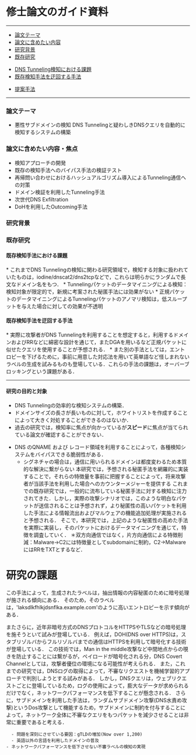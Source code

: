 # 修士論文のガイド資料

---
<!--TOC-->
* [論文テーマ](#theme)
* [論文に含めたい内容](#content)
* [研究背景](#background)
* [既存研究](#related-works)
 - [DNS Tunneling検知における課題](#problem)
 - [既存検知手法を迂回する手法](#bypassing-method)
* [提案手法](#proposal)


---
<h3 id='theme'>論文テーマ</h3>

* 悪性サブドメインの検知
DNS Tunnelingと疑わしきDNSクエリを自動的に検知するシステムの構築

<h3 id='content'>論文に含めたい内容・焦点</h3>

* 検知アプローチの開発
* 既存の検知手法へのバイパス手法の検証テスト
* 再帰問い合わせにおけるハッシュアルゴリズム導入によるTunneling通信への対策
* ドメイン検証を利用したTunneling手法
* 次世代DNS Exfiltration
* DoHを利用したOutcoming手法


<h3 id='background'>研究背景</h3>



<h3 id='related-works'>既存研究</h3>

<h4 id='problem'>既存検知手法における課題</h4>
* これまでDNS Tunnelingの検知に関わる研究領域で，検知する対象に扱われていたものは，iodine/dnscat2/dns2tcpなどで，これらは明らかにランダムで長文なドメイン名をもつ．
* Tunnelingパケットのデータマイニングによる検知：検知対象が限定的で，新規に考案された秘匿手法には効果がない
* 正規パケットのデータマイニングによるTunnelingパケットのアノマリ検知は，低スループットを与えた場合に対しての効果が不透明

<h4 id='bypassing-method'>既存検知手法を迂回する手法</h4>
* 実際に攻撃者がDNS Tunnelingを利用することを想定すると，利用するドメインおよびRRなどに綿密な設計を通じて，またDGAを用いるなど正規パケットに似せたクエリを使用することが予想される．
* また別の手法としては，エントロピーを下げるために，事前に用意した対応法を用いて英単語など怪しまれないラベルの生成を試みるものも登場している．これらの手法の課題は，オーバーブロッキングという課題がある．

---
#### 研究の目的と対象
- DNS Tunnelingの効率的な検知システムの構築．
- ドメインサイズの長さが長いものに対して，ホワイトリストを作成することによって大きく対処することができるのはないか．
- 過去の研究では，検知率に焦点が向かっているが**スピード**に焦点が当てられている論文が確認することができない．
* DNS のQNAME および レコード領域を利用することによって，各種検知システムをバイパスできる脆弱性がある．
  - シグネチャの場合は，通信に用いられるドメインは都度変わるため本質的な解決に繋がらない
本研究では，予想される秘匿手法を網羅的に実装することで，それらの特徴量を事前に把握することによって，将来攻撃者が当該手法を利用した場合へのカウンターメジャーを提供する
 これまでの既存研究では，一般的に流布している秘匿手法に対する検知に注力されてきた．しかし，実際の攻撃シナリオでは，このような明白なパケットが送信されることは予想されず，より秘匿性の高いパケットを利用した手法による情報流出およびマルウェアの機能追加処理が実施されると予想される．
 そこで，本研究では，上記のような秘匿性の高めた手法を実際に実装し，そのパケットにおけるデータマイニングを通じて，特徴を調査していく．
 ＊双方向通信ではなく，片方向通信による特徴削減：Malware->C2には特徴量としてsubdomainに制約，C2->MalwareにはRRをTXTとするなど．


# 研究の課題
この手法によって，生成されたラベルは，抽出情報の内容秘匿のために暗号処理が施される傾向にある．
そのため，そのラベルは，'laksdlkfhlkjdsnflka.example.com'のように高いエントロピーを示す傾向がある．

またさらに，近年非暗号方式のDNSプロトコルをHTTPSやTLSなどの暗号処理を施そうといて試みが登場している．
例えば，DOH(DNS over HTTPS)は，スタブリゾルバからフルリゾルバまでの通信はHTTPSを利用して暗号化する技術が登場している．
この技術では，Man in the middle攻撃など中間地点からの覗きを防止することには繋がるが，ペイロードが暗号化される分，DNS Covert Channelとしては，攻撃者優位の環境になる可能性が考えられる．
また，これまでの研究では，DNSログの取得によって，不審なリクエストを機械学習的アプローチで判別しようとする試みがある．
しかし，DNSクエリは，ウェブリクエストごとに登場しているため，ログの使用によって，膨大なデータが求められるだけでなく，ネットワークパフォーマンスを低下することが懸念される．
  さらに，サブドメインを利用した手法は，ランダムサブドメイン攻撃(DNS水責め攻撃)というDos攻撃として機能するため，サブドメインに制約を付与することによって，ネットワーク全体に不審なクエリをもつパケットを減少させることは非常に重要であると考える．

      - 問題を深刻にさせている要因：gTLDの増加(Now over 1,200)
      - 英語以外の言語を利用したドメインの普及
    - ネットワークパフォーマンスを低下させない不審ラベルの検知の実現
